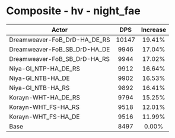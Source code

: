# Composite - hv - night_fae
| Actor | DPS | Increase |
|---|:---:|:---:|
|Dreamweaver-FoB_DrD-HA_DE_RS|10147|19.41%|
|Dreamweaver-FoB_SB_DrD-HA_DE|9946|17.04%|
|Dreamweaver-FoB_SB_DrD-HA_RS|9944|17.02%|
|Niya-GI_NTP-HA_DE_RS|9912|16.64%|
|Niya-GI_NTB-HA_DE|9902|16.53%|
|Niya-GI_NTB-HA_RS|9892|16.41%|
|Korayn-WHT-HA_DE_RS|9794|15.25%|
|Korayn-WHT_FS-HA_RS|9518|12.01%|
|Korayn-WHT_FS-HA_DE|9516|11.99%|
|Base|8497|0.00%|
